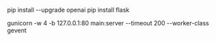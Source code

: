 pip install --upgrade openai
pip install flask

gunicorn -w 4  -b 127.0.0.1:80 main:server --timeout 200  --worker-class gevent
